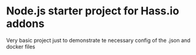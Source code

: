 # Node.js starter project for Hass.io addons

Very basic project just to demonstrate te necessary config of the .json and docker files

